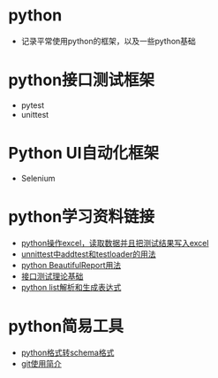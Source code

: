# python
  - 记录平常使用python的框架，以及一些python基础

# python接口测试框架
  - pytest
  - unittest

# Python UI自动化框架
  - Selenium

# python学习资料链接
  - [python操作excel，读取数据并且把测试结果写入excel](https://testerhome.com/topics/10714)
  - [unnittest中addtest和testloader的用法](https://www.jianshu.com/p/95b19133948c)
  - [python BeautifulReport用法](https://www.twblogs.net/a/5bb043142b7177781a0fe84e/zh-cn)
  - [接口测试理论基础](https://www.jianshu.com/p/9d3f991c901a)
  - [python list解析和生成表达式](https://www.cnblogs.com/moinmoin/archive/2011/03/10/lsit-comprehensions-generators.html)

# python简易工具
  - [python格式转schema格式](https://easy-json-schema.github.io/?tdsourcetag=s_pcqq_aiomsg)
  - [git使用简介](https://www.bootcss.com/p/git-guide/)
